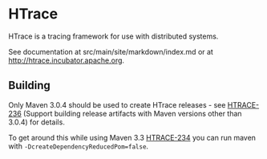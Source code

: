 <!--
 Licensed to the Apache Software Foundation (ASF) under one or more
 contributor license agreements.  See the NOTICE file distributed with
 this work for additional information regarding copyright ownership.
 The ASF licenses this file to You under the Apache License, Version 2.0
 (the "License"); you may not use this file except in compliance with
 the License.  You may obtain a copy of the License at

     http://www.apache.org/licenses/LICENSE-2.0

 Unless required by applicable law or agreed to in writing, software
 distributed under the License is distributed on an "AS IS" BASIS,
 WITHOUT WARRANTIES OR CONDITIONS OF ANY KIND, either express or implied.
 See the License for the specific language governing permissions and
 limitations under the License.
-->

HTrace
======
HTrace is a tracing framework for use with distributed systems.

See documentation at src/main/site/markdown/index.md or at http://htrace.incubator.apache.org.

Building
--------
Only Maven 3.0.4 should be used to create HTrace releases - see [HTRACE-236](https://issues.apache.org/jira/browse/HTRACE-236)
(Support building release artifacts with Maven versions other than 3.0.4) for details.  

To get around this while using Maven 3.3 [HTRACE-234](https://issues.apache.org/jira/browse/HTRACE-234)
you can run maven with `-DcreateDependencyReducedPom=false`.  

